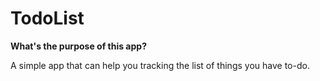 # TodoList
**What's the purpose of this app?**

A simple app that can help you tracking the list of things you have to-do.
